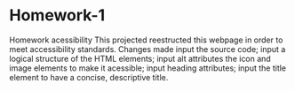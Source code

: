 # Homework-1
Homework acessibility
This projected reestructed this webpage in order to meet accessibility standards. Changes made
input the source code;
input a logical structure of the HTML elements;
input alt attributes the icon and image elements to make it acessible;
input heading attributes;
input the title element to have a concise, descriptive title.
